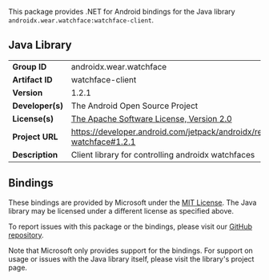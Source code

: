 This package provides .NET for Android bindings for the Java library `androidx.wear.watchface:watchface-client`.

## Java Library

| | |
|-|-|
| **Group ID** | androidx.wear.watchface |
| **Artifact ID** | watchface-client |
| **Version** | 1.2.1 |
| **Developer(s)** | The Android Open Source Project |
| **License(s)** | [The Apache Software License, Version 2.0](http://www.apache.org/licenses/LICENSE-2.0.txt) |
| **Project URL** | https://developer.android.com/jetpack/androidx/releases/wear-watchface#1.2.1 |
| **Description** | Client library for controlling androidx watchfaces |

## Bindings

These bindings are provided by Microsoft under the [MIT License](https://opensource.org/licenses/MIT). The Java
library may be licensed under a different license as specified above.

To report issues with this package or the bindings, please visit our [GitHub repository](https://aka.ms/android-libraries).

Note that Microsoft only provides support for the bindings. For support on
usage or issues with the Java library itself, please visit the library's project page.
